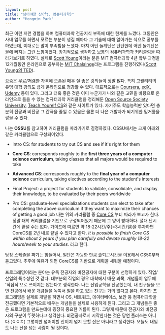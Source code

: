 ```yaml
---
layout: post
title: "넘어야할 산(ft. 컴퓨터과학)"
author: "Hongmin Park"
---
```



최근 이런 저런 경험을 하며 컴퓨터과학 전공지식 부족에 대한 한계를 느꼈다. 그동안은 사내 업무를 하면서 모르는 부분이 생길 때마다 그 기술에 대해 알아가는 식으로 공부를 하였는데, 이대로는 많이 부족함을 느꼈다. 마치 어떤 돌계단은 탄탄한데 어떤 돌계단은 물에 빠지는 그런 느낌이었다. 장기적으로 생각하고 보통의 컴퓨터과학과 커리큘럼을 따라가보기로 하였다. 실제로 [Scott Young](https://www.scotthyoung.com/blog/)이라는 분은 MIT 컴퓨터과학 4년 학부 과정을 12개월동안 온라인으로 공부하는 [MIT Chalalnge](https://www.scotthyoung.com/blog/myprojects/mit-challenge-2/)라는 프로그램을 진행하였다([Scott Young의 TED](https://www.youtube.com/watch?v=piSLobJfZ3c)).<br>

요즘은 무료/저렴한 가격에 오픈된 매우 질 좋은 강의들이 정말 많다. 특히 고퀄리티의 유명 대학 강의도 쉽게 온라인으로 청강할 수 있다. 대표적으로는 [Coursera](https://www.coursera.org/), [edX](https://www.edx.org/), [Udemy](http://udemy.com/) 등이 있다. 그리고 더욱 좋은 것은 이미 누군가가 나와 같은 고민을 바탕으로 온라인으로 들을 수 있는 컴퓨터과학 커리큘럼을 정리해둔 [Open Source Society University](https://github.com/ossu/computer-science), [Teach Yourelf CS](https://teachyourselfcs.com/)와 같은 사이트가 있다. 자기주도 학습능력만 있다면 충분히 전공과 비전공 그 간극을 줄일 수 있음은 물론 더 나은 개발자가 되기위한 밑거름을 쌓을 수 있다. <br>

나는 **OSSU**를 참고하여 커리큘럼을 따라가기로 결정하였다. OSSU에서는 크게 아래와 같은 커리큘럼으로 구성되어있다.

- Intro CS: for students to try out CS and see if it's right for them

- **Core CS**: corresponds roughly to the **first three years of a computer science curriculum**, taking classes that all majors would be required to take

- **Advanced CS**: corresponds roughly to the **final year of a computer science** curriculum, taking electives according to the student's interests

- Final Project: a project for students to validate, consolidate, and display their knowledge, to be evaluated by their peers worldwide

- Pro CS: graduate-level specializations students can elect to take after completing the above curriculum if they want to maximize their chances of getting a good job
나는 위의 커리큘럼 중 [Core CS](https://github.com/ossu/computer-science#core-cs) 부터 따라가 보고자 한다. 정말 대학 커리큘럼을 기반으로 구성되어있기 때문에 그 양이 방대하다. 절대 단시간에 끝낼 수는 없다. 가이드에 따르면 약 18-22시간/주(=3시간/일)을 투자하면 CoreCS를 2년 내로 끝낼 수 있다고 한다. *It is possible to finish Core CS within about 2 years if you plan carefully and devote roughly 18-22 hours/week to your studies.* 라고 한다. 

당장 스케쥴을 짜기는 힘들어서, 일단은 가능한 만큼 출퇴근시간을 이용해서 CS50부터 듣고있다. 추후에 여유가 되면 CoreCS를 기반으로 계획을 세워볼 예정이다.
<br><br>
프로그래밍이라는 분야는 유독 전공자와 비전공자에 대한 구분이 선명하게 있다. 직업/산업의 특수성인 것 같다. 대부분의 직업의 경우 대학에서 배운 과목, 개념들이 업무에 '직접적'으로 쓰이지는 않는다고 생각한다. 나는 산업공학을 전공했는데, 내 친구들을 보면 전공에서 배운 개념들을 녹여서 일을 하고 있는 친구는 거의 없다고 본다. 하지만 프로그래밍은 실제로 개발을 하면서 OS, 네트워크, 데이터베이스, 보안 등 컴퓨터과학을 전공했다면 기본적으로 배우는 개념들을 실제로 사용하게 된다. 그리고 그 개념들은 좋은 프로그램을 만드는데에 굉장히 중요한 거름이 된다. 그렇게 때문에 전공자와 비전공자의 구분이 뚜렷하다고 생각한다. 비전공자로서 시작한다는 것은 당연 플러스는 아니다.(ㅇㅇㅈ) 그렇지만 넘어야할 산이지 넘지 못할 산은 아니라고 생각한다. 오늘도 내일도 나는 산을 넘는 사람이 될 것이다. 


